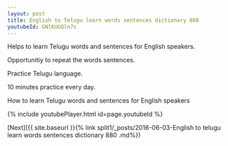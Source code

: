 ```yaml
---
layout: post
title: English to Telugu learn words sentences dictionary 868 
youtubeId: GNlKUUQln7s
---
```

 
 
Helps to learn Telugu words and sentences for English speakers.

Opportunitiy to repeat the words sentences. 

Practice Telugu language. 
 
10 minutes practice every day. 
 
How to learn Telugu words and sentences for English speakers 
 
{% include youtubePlayer.html id=page.youtubeId %}
 
 
[Next]({{ site.baseurl }}{% link  split1/_posts/2016-06-03-English to telugu learn words sentences dictionary 880 .md%})
 
